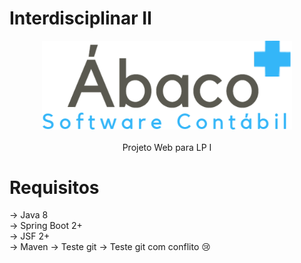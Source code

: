 # Interdisciplinar II
<p align="center">
   <img src="src/main/resources/META-INF/resources/images/AbacoLogoMedio.png" width="400"><br/><br/>
    Projeto Web para LP I
</p>

# Requisitos
-> Java 8<br/>
-> Spring Boot 2+<br/>
-> JSF 2+<br/>
-> Maven
-> Teste git
-> Teste git com conflito 😢
